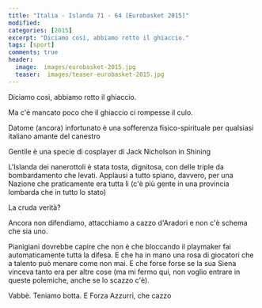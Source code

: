 ```yaml
---
title: "Italia - Islanda 71 - 64 [Eurobasket 2015]"
modified:
categories: [2015]
excerpt: "Diciamo così, abbiamo rotto il ghiaccio."
tags: [sport]
comments: true
header:  
  image:  images/eurobasket-2015.jpg
  teaser:  images/teaser-eurobasket-2015.jpg
---
```


Diciamo così, abbiamo rotto il ghiaccio.

Ma c'è mancato poco che il ghiaccio ci rompesse il culo.

Datome (ancora) infortunato è una sofferenza fisico-spirituale per qualsiasi italiano amante del canestro

Gentile è una specie di cosplayer di Jack Nicholson in Shining

L'Islanda dei nanerottoli è stata tosta, dignitosa, con delle triple da bombardamento che levati. Applausi a tutto spiano, davvero, per una Nazione che praticamente era tutta lì (c'è più gente in una provincia lombarda che in tutto lo stato)

La cruda verità?

Ancora non difendiamo, attacchiamo a cazzo d'Aradori e non c'è schema che sia uno.

Pianigiani dovrebbe capire che non è che bloccando il playmaker fai automaticamente tutta la difesa. E che ha in mano una rosa di giocatori che a talento può menare come non mai. E che forse forse se la sua Siena vinceva tanto era per altre cose (ma mi fermo qui, non voglio entrare in queste polemiche, anche se lo scazzo c'è).

Vabbè. Teniamo botta. E Forza Azzurri, che cazzo